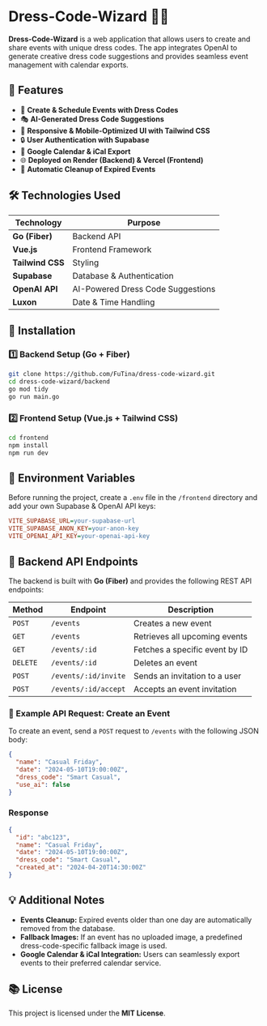# Dress-Code-Wizard 🎩✨

**Dress-Code-Wizard** is a web application that allows users to create and share events with unique dress codes. The app integrates OpenAI to generate creative dress code suggestions and provides seamless event management with calendar exports.

## 🚀 Features
- 📆 **Create & Schedule Events with Dress Codes**
- 🎭 **AI-Generated Dress Code Suggestions**
- 📲 **Responsive & Mobile-Optimized UI with Tailwind CSS**
- 🔒 **User Authentication with Supabase**
- 📅 **Google Calendar & iCal Export**
- 🌐 **Deployed on Render (Backend) & Vercel (Frontend)**
- 🔄 **Automatic Cleanup of Expired Events**

## 🛠️ Technologies Used
| Technology  | Purpose |
|-------------|---------|
| **Go (Fiber)** | Backend API |
| **Vue.js** | Frontend Framework |
| **Tailwind CSS** | Styling |
| **Supabase** | Database & Authentication |
| **OpenAI API** | AI-Powered Dress Code Suggestions |
| **Luxon** | Date & Time Handling |

## 🛀 Installation

### 1️⃣ **Backend Setup (Go + Fiber)**
```sh
git clone https://github.com/FuTina/dress-code-wizard.git
cd dress-code-wizard/backend
go mod tidy
go run main.go
```

### 2️⃣ **Frontend Setup (Vue.js + Tailwind CSS)**
```sh
cd frontend
npm install
npm run dev
```

## 🔑 Environment Variables

Before running the project, create a `.env` file in the `/frontend` directory and add your own Supabase & OpenAI API keys:

```ini
VITE_SUPABASE_URL=your-supabase-url
VITE_SUPABASE_ANON_KEY=your-anon-key
VITE_OPENAI_API_KEY=your-openai-api-key
```

## 🔐 Backend API Endpoints

The backend is built with **Go (Fiber)** and provides the following REST API endpoints:

| Method | Endpoint        | Description |
|--------|---------------|--------------|
| `POST`  | `/events`       | Creates a new event |
| `GET`   | `/events`       | Retrieves all upcoming events |
| `GET`   | `/events/:id`   | Fetches a specific event by ID |
| `DELETE` | `/events/:id`  | Deletes an event |
| `POST`  | `/events/:id/invite` | Sends an invitation to a user |
| `POST`  | `/events/:id/accept` | Accepts an event invitation |

### **📌 Example API Request: Create an Event**
To create an event, send a `POST` request to `/events` with the following JSON body:

```json
{
  "name": "Casual Friday",
  "date": "2024-05-10T19:00:00Z",
  "dress_code": "Smart Casual",
  "use_ai": false
}
```

### **Response**
```json
{
  "id": "abc123",
  "name": "Casual Friday",
  "date": "2024-05-10T19:00:00Z",
  "dress_code": "Smart Casual",
  "created_at": "2024-04-20T14:30:00Z"
}
```

## 💡 Additional Notes
- **Events Cleanup:** Expired events older than one day are automatically removed from the database.
- **Fallback Images:** If an event has no uploaded image, a predefined dress-code-specific fallback image is used.
- **Google Calendar & iCal Integration:** Users can seamlessly export events to their preferred calendar service.

## 📚 License
This project is licensed under the **MIT License**.

